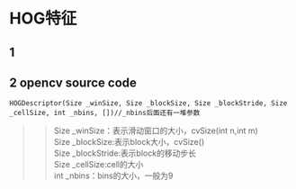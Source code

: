# HOG特征
## 1
## 2 opencv source code
    HOGDescriptor(Size _winSize, Size _blockSize, Size _blockStride, Size _cellSize, int _nbins, [])//_nbins后面还有一堆参数
>>    Size _winSize：表示滑动窗口的大小，cvSize(int n,int m)  
Size _blockSize:表示block大小，cvSize()  
Size _blockStride:表示block的移动步长  
Size _cellSize:cell的大小  
int _nbins：bins的大小，一般为9
